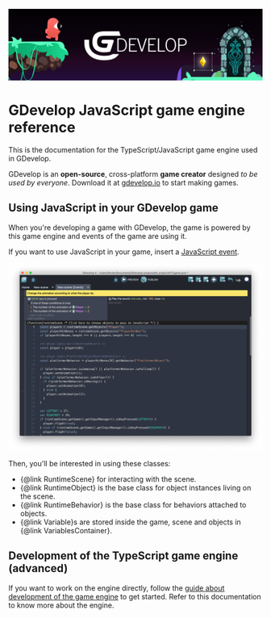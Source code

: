 ![GDevelop logo](media/GDevelop%20banner.png "GDevelop logo")

# GDevelop JavaScript game engine reference

This is the documentation for the TypeScript/JavaScript game engine used in GDevelop.

GDevelop is an **open-source**, cross-platform **game creator** designed *to be used by everyone*. Download it at [gdevelop.io](https://gdevelop.io) to start making games.

## Using JavaScript in your GDevelop game

When you're developing a game with GDevelop, the game is powered by this game engine and events of the game are using it.

If you want to use JavaScript in your game, insert a [JavaScript event](https://wiki.gdevelop.io/gdevelop5/events/js-code).

![GDevelop JavaScript events](media/GDevelop%20JavaScript%20events.png "GDevelop JavaScript events")

Then, you'll be interested in using these classes:

* {@link RuntimeScene} for interacting with the scene.
* {@link RuntimeObject} is the base class for object instances living on the scene.
* {@link RuntimeBehavior} is the base class for behaviors attached to objects.
* {@link Variable}s are stored inside the game, scene and objects in {@link VariablesContainer}.

## Development of the TypeScript game engine (advanced)

If you want to work on the engine directly, follow the [guide about development of the game engine](https://github.com/4ian/GD/blob/master/newIDE/README.md#development-of-the-game-engine) to get started. Refer to this documentation to know more about the engine.
